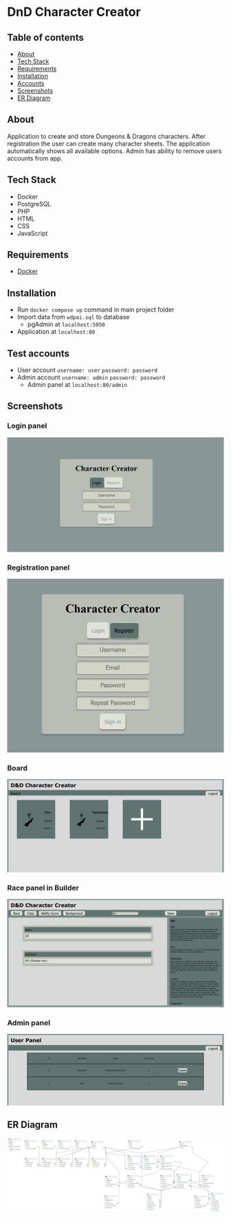 # DnD Character Creator

## Table of contents
- [About](#about)
- [Tech Stack](#tech-stack)
- [Requirements](#requirements)
- [Installation](#installation)
- [Accounts](#test-accounts)
- [Screenshots](#screenshots)
- [ER Diagram](#er-diagram)

## About
Application to create and store Dungeons & Dragons characters.
After registration the user can create many character sheets.
The application automatically shows all available options.
Admin has ability to remove users accounts from app.

## Tech Stack
- Docker
- PostgreSQL
- PHP
- HTML
- CSS
- JavaScript

## Requirements
- [Docker](https://www.docker.com/)

## Installation
- Run `docker compose up` command in main project folder
- Import data from `wdpai.sql` to database
  - pgAdmin at `localhost:5050`
- Application at `localhost:80`

## Test accounts
- User account `username: user` `password: password`
- Admin account `username: admin` `password: password`
  - Admin panel at `localhost:80/admin`

## Screenshots
### Login panel
![login](readmeImg/login.png)
### Registration panel
![login](readmeImg/registration.png)
### Board
![login](readmeImg/board.png)
### Race panel in Builder
![login](readmeImg/race.png)
### Admin panel
![login](readmeImg/panel.png)

## ER Diagram
![er diagram](readmeImg/erd.png)